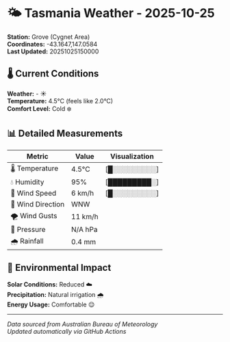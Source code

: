 # 🌤️ Tasmania Weather - 2025-10-25

**Station:** Grove (Cygnet Area)  
**Coordinates:** -43.1647,147.0584  
**Last Updated:** 20251025150000

## 🌡️ Current Conditions

**Weather:** - ☀️  
**Temperature:** 4.5°C (feels like 2.0°C)  
**Comfort Level:** Cold ❄️

## 📊 Detailed Measurements

| Metric | Value | Visualization |
|--------|-------|---------------|
| 🌡️ Temperature | 4.5°C | [█░░░░░░░░░] |
| 💧 Humidity | 95% | [█████████░] |
| 💨 Wind Speed | 6 km/h | [█░░░░░░░░░] |
| 🧭 Wind Direction | WNW | |
| 🌪️ Wind Gusts | 11 km/h | |
| 🔽 Pressure | N/A hPa | |
| 🌧️ Rainfall | 0.4 mm | |

## 🌱 Environmental Impact

**Solar Conditions:** Reduced ☁️  
**Precipitation:** Natural irrigation 🌧️  
**Energy Usage:** Comfortable 😌

---
*Data sourced from Australian Bureau of Meteorology*  
*Updated automatically via GitHub Actions*
